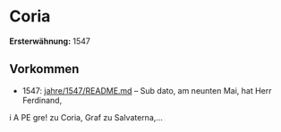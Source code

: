 # Coria

**Ersterwähnung:** 1547

## Vorkommen
- 1547: [jahre/1547/README.md](../jahre/1547/README.md) – Sub dato, am neunten Mai, hat Herr Ferdinand,

i A PE gre! zu Coria, Graf zu Salvaterna,...
